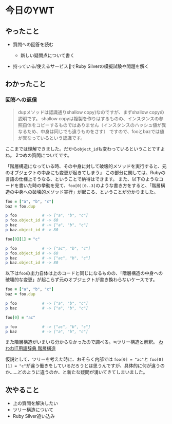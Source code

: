 # 今日のYWT

## やったこと

- 質問への回答を読む
  - 新しい疑問点について書く

- 持っている/使えるサービスでRuby Silverの模擬試験や問題を解く

## わかったこと

### 回答への返信

>dupメソッドは認識通りshallow copy)なのですが、まずshallow copyの説明です。
shallow copyは複製を作りはするものの、インスタンスの参照自体をコピーするものではありません（インスタンスのハッシュ値が異なるため、中身は同じでも違うものをさす）
ですので、fooとbazでは値が異なっているという認識です。

ここまでは理解できました。だから`object_id`も変わっているということですよね。
2つめの質問についてです。

「階層構造になっている時、その中身に対して破壊的メソッドを実行すると、元のオブジェクトの中身にも変更が起きてしまう」
この部分に関しては、Rubyの言語の仕様上そうなる、ということで納得はできます。
また、以下のようなコードを書いた時の挙動を見て、`foo[0][0..3]`のような書き方をすると、「階層構造の中身への破壊的メソッド実行」が起こる、ということが分かりました。

```ruby
foo = ["a", "b", "c"]
baz = foo.dup

p foo           # -> ["a", "b", "c"]
p foo.object_id # -> 60
p baz           # -> ["a", "b", "c"]
p baz.object_id # -> 80

foo[0][1] = "c"

p foo           # -> ["ac", "b", "c"]
p foo.object_id # -> 60
p baz           # -> ["ac", "b", "c"]
p baz.object_id # -> 80
```

以下は`foo`の出力自体は上のコードと同じになるものの、「階層構造の中身への破壊的な変更」が起こらず元のオブジェクトが書き換わらないケースです。

```ruby
foo = ["a", "b", "c"]
baz = foo.dup

p foo           # -> ["a", "b", "c"]
p baz           # -> ["a", "b", "c"]

foo[0] = "ac"

p foo           # -> ["ac", "b", "c"]
p baz           # -> ["a", "b", "c"]
```

また階層構造がいまいち分からなかったので調べる。≒ツリー構造と解釈。
[わわわIT用語辞典 階層構造](https://wa3.i-3-i.info/word15200.html)

仮説として、ツリーを考えた時に、おそらく内部では `foo[0] = "ac"`と `foo[0][1] = "c"`が違う働きをしているだろうとは思うんですが、具体的に何が違うのか……どのように違うのか、と新たな疑問が湧いてきてしまいました。

## 次やること

- 上の質問を解決したい
- ツリー構造について
- Ruby Silver追い込み

